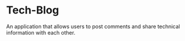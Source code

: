 # Tech-Blog
An application that allows users to post comments and share technical information with each other.
